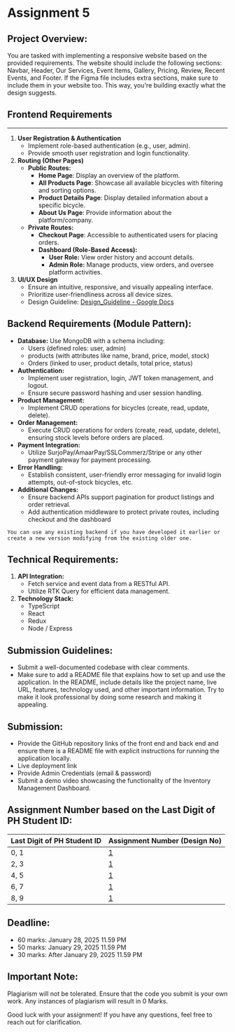 # Assignment 5

## Project Overview:

You are tasked with implementing a responsive website based on the provided requirements. The website should include the following sections: Navbar, Header, Our Services, Event Items, Gallery, Pricing, Review, Recent Events, and Footer. If the Figma file includes extra sections, make sure to include them in your website too. This way, you're building exactly what the design suggests.

## **Frontend Requirements**

---

1. **User Registration & Authentication**
    - Implement role-based authentication (e.g., user, admin).
    - Provide smooth user registration and login functionality.
2. **Routing (Other Pages)**
    - **Public Routes:**
        - **Home Page**: Display an overview of the platform.
        - **All Products Page**: Showcase all available bicycles with filtering and sorting options.
        - **Product Details Page**: Display detailed information about a specific bicycle.
        - **About Us Page**: Provide information about the platform/company.
    - **Private Routes:**
        - **Checkout Page**: Accessible to authenticated users for placing orders.
        - **Dashboard (Role-Based Access):**
            - **User Role:** View order history and account details.
            - **Admin Role:** Manage products, view orders, and oversee platform activities.
3. **UI/UX Design**
    - Ensure an intuitive, responsive, and visually appealing interface.
    - Prioritize user-friendliness across all device sizes.
    - Design Guideline: [Design_Guideline - Google Docs](https://docs.google.com/document/d/1mMxoWIGJNKDtnbCHAeJzR4Gdi6IZ393G85eLdt6NDns/edit?tab=t.0)

## **Backend Requirements (Module Pattern):**

- **Database:** Use MongoDB with a schema including:
    - Users (defined roles: user, admin)
    - products (with attributes like name, brand, price, model, stock)
    - Orders (linked to user, product details, total price, status)
- **Authentication:**
    - Implement user registration, login, JWT token management, and logout.
    - Ensure secure password hashing and user session handling.
- **Product Management:**
    - Implement CRUD operations for bicycles (create, read, update, delete).
- **Order Management:**
    - Execute CRUD operations for orders (create, read, update, delete), ensuring stock levels before orders are placed.
- **Payment Integration:**
    - Utilize SurjoPay/AmaarPay/SSLCommerz/Stripe or any other payment gateway for payment processing.
- **Error Handling:**
    - Establish consistent, user-friendly error messaging for invalid login attempts, out-of-stock bicycles, etc.
- **Additional Changes:**
    - Ensure backend APIs support pagination for product listings and order retrieval.
    - Add authentication middleware to protect private routes, including checkout and the dashboard

`You can use any existing backend if you have developed it earlier or create a new version modifying from the existing older one.`

## Technical Requirements:

1. **API Integration:**
    - Fetch service and event data from a RESTful API.
    - Utilize RTK Query for efficient data management.
2. **Technology Stack:**
    - TypeScript
    - React
    - Redux
    - Node / Express

## **Submission Guidelines:**

- Submit a well-documented codebase with clear comments.
- Make sure to add a README file that explains how to set up and use the application. In the README, include details like the project name, live URL, features, technology used, and other important information. Try to make it look professional by doing some research and making it appealing.

## Submission:

- Provide the GitHub repository links of the front end and back end and ensure there is a README file with explicit instructions for running the application locally.
- Live deployment link
- Provide Admin Credentials (email & password)
- Submit a demo video showcasing the functionality of the Inventory Management Dashboard.

## Assignment Number based on the Last Digit of PH Student ID:

| Last Digit of PH Student ID | Assignment Number (Design No) |
| --- | --- |
| 0, 1 | [1](./1-Book-Shop-Assignment-Requirement) |
| 2, 3 | [1](./2-Bike-Shop-Assignment-Requirement) |
| 4, 5 | [1](./3-Car-Shop-Assignment-Requirement) |
| 6, 7 | [1](./4-Bi-Cycle-store-Assignment-Requirement) |
| 8, 9 | [1](./5-Stationery-Shop-Assignment-Requirement) |

## **Deadline:**

- 60 marks: January 28, 2025 11.59 PM
- 50 marks: January 29, 2025 11.59 PM
- 30 marks: After January 29, 2025 11.59 PM

## Important Note:

Plagiarism will not be tolerated. Ensure that the code you submit is your own work. Any instances of plagiarism will result in 0 Marks.

Good luck with your assignment! If you have any questions, feel free to reach out for clarification.
